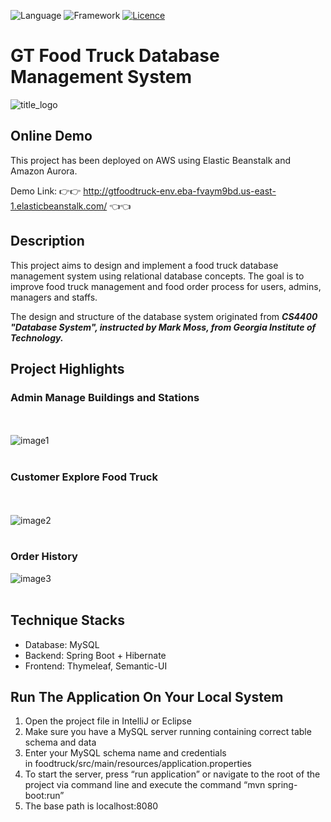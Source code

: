 ![Language](https://img.shields.io/badge/Language-Java-red)
![Framework](https://img.shields.io/badge/Framework-Spring-brightgreen)
[![Licence](https://img.shields.io/badge/license-GPL--3.0-blue.svg)](https://github.com/XinzeWang/GT-Food-Truck/raw/master/LICENSE) 

# GT Food Truck Database Management System

![title_logo](https://github.com/XinzeWang/GT-Food-Truck/raw/master/readme-resource/logo.png)

## Online Demo
This project has been deployed on AWS using Elastic Beanstalk and Amazon Aurora.

Demo Link: 👉👉 http://gtfoodtruck-env.eba-fvaym9bd.us-east-1.elasticbeanstalk.com/ 👈👈

## Description
This project aims to design and implement a food truck database management system using relational database concepts. The goal is to improve food truck management and food order process for users, admins, managers and staffs. 

The design and structure of the database system originated from ***CS4400 "Database System", instructed by Mark Moss, from Georgia Institute of Technology.*** 

## Project Highlights
### Admin Manage Buildings and Stations
<br><br>
 ![image1](https://github.com/XinzeWang/GT-Food-Truck/raw/master/readme-resource/screen1.png)
 <br><br>
### Customer Explore Food Truck 
<br><br>
 ![image2](https://github.com/XinzeWang/GT-Food-Truck/raw/master/readme-resource/screen2.png)
<br><br>
### Order History
 ![image3](https://github.com/XinzeWang/GT-Food-Truck/raw/master/readme-resource/screen3.png)
<br><br>
## Technique Stacks
* Database: MySQL
* Backend: Spring Boot + Hibernate
* Frontend: Thymeleaf, Semantic-UI

## Run The Application On Your Local System
1.	Open the project file in IntelliJ or Eclipse
2.	Make sure you have a MySQL server running containing correct table schema and data 
3.	Enter your MySQL schema name and credentials in foodtruck/src/main/resources/application.properties
4.	To start the server, press “run application” or navigate to the root of the project via command line and execute the command “mvn spring-boot:run”
5.  The base path is localhost:8080
